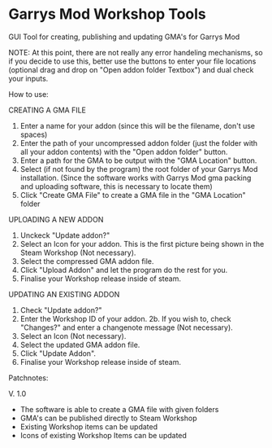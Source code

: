 # Garrys Mod Workshop Tools
GUI Tool for creating, publishing and updating GMA's for Garrys Mod

NOTE:
At this point, there are not really any error handeling mechanisms, so if you decide to use this, better use the buttons to enter your file locations (optional drag and drop on "Open addon folder Textbox") and dual check your inputs.

How to use:

CREATING A GMA FILE
1. Enter a name for your addon (since this will be the filename, don't use spaces)
2. Enter the path of your uncompressed addon folder (just the folder with all your addon contents) with the "Open addon folder" button.
3. Enter a path for the GMA to be output with the "GMA Location" button.
4. Select (if not found by the program) the root folder of your Garrys Mod installation. (Since the software works with Garrys Mod gma packing and uploading software, this is necessary to locate them)
5. Click "Create GMA File" to create a GMA file in the "GMA Location" folder

UPLOADING A NEW ADDON
1. Unckeck "Update addon?"
2. Select an Icon for your addon. This is the first picture being shown in the Steam Workshop (Not necessary).
3. Select the compressed GMA addon file.
4. Click "Upload Addon" and let the program do the rest for you.
5. Finalise your Workshop release inside of steam.

UPDATING AN EXISTING ADDON
1. Check "Update addon?"
2. Enter the Workshop ID of your addon.
2b. If you wish to, check "Changes?" and enter a changenote message (Not necessary).
3. Select an Icon (Not necessary).
4. Select the updated GMA addon file.
5. Click "Update Addon".
6. Finalise your Workshop release inside of steam.

Patchnotes:

V. 1.0
- The software is able to create a GMA file with given folders
- GMA's can be published directly to Steam Workshop
- Existing Workshop items can be updated
- Icons of existing Workshop Items can be updated
